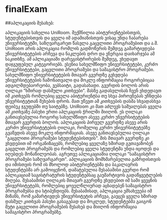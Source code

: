# finalExam

##აპლიკაციის შესახებ:

აპლიკაციის სახელია UniRoom. შექმნილია აბიტურიენტებისთვის, სტუდენტებისთვის და ყველა იმ ადამიანისთვის ვისაც უნდა ჩაბარება უნივერსიტეტში, საზღვარგარეთ წასვლა გაცვლითი პროგრამებით 
და ა.შ.
UniRoom არის აპლიკაცია რომლის გადმოწერის შემდეგ გამარტივდება უნივერსიტეტების არჩევა და ნაკლების დრო და ენერგია დაიხარჯება ამ საკითხზე. ამ აპლიკაციაში დარეგისტრირების შემდეგ, 
ვხედავთ დაჯგუფებულ კატეგორიებს. ესენია სახელმწიფო უნივერსიტეტები,  კერძო უნივერსიტეტები, გაცვლითი პროგრამები და სამაგისტრო პროგრამები. სახელმწიფო უნივერსიტეტების მთავარ 
გვერდზე გვხვდება უნივერსიტეტების ჩამონათვალი და მოკლე ინფორმაცია როგორებიცაა ადგილმდებაორეობა, ვებსაიტი, გადასახადი. გვერდის ბოლოს არის ღილაკი "ხშირად დასმული კითხვები".
მასზე გადასვლისას ჩვენ ვხდედავთ იმ კითხვებს რომლებიც ყველა აბიტურიენტსა თუ სხვა პიროვნებას უჩნდება უნვერსიტეტთან შეხების დროს. მათ უწევთ ამ კითხვების დასმა სხვადასხვა ფეიბუკ
ჯგუფებში თუ საიტებზე. UniRoom კი მათ აძლევს საშუალებას ყველა ამ კითხვაზე  პასუხი ერთი აპლკაციის ჭრილში მიიღონ. ეს ღილაკი განთავსებულია როგორც სახელმწიფო ასევე კერძო უნვერსიტეტების 
მთავარ გვერდის ბოლოს. აპლიკაციის პირველ გვერდზე ასევე არის კერძო უნივერსიტეტების ღილაკი, რომელიც კერძო უნივერსიტეტებზე გვაწვდის ასევე მოკლე ინფორმაციას. 
ასევე განთავსებულია ღილაკი "გაცვლითი პროგრამები სტუდენტებისთვის". მის მთავარ გვერდზე  კი ვხვდებით იმ ორგანიზაცებს, რომლებიც ყველაზე ხშირად გვთავაზობენ გაცვლით პროგრამებს და
რომლებიც ყველა სტუდენტმა უნდა იცოდეს და იღებდეს მონაწილეობას. აგრეთვე აპლიკაციაშია ღილაკი "სამაგისტრო პროგრამები საზღვარგარეთ". აპლიკაციის მომხმარებელთა გაზრდისთვის
და იმისთვის რომ ის მხოლოდ აბიტურიენტებმა და ბაკალავრის სტუდენტებმა არ გამოიყენონ, დამატებულია შესაბამისი გვერდი რომ აპლიკაციამ საგისტრატურის სტუდენტებსაც გაუმარტივოს 
გადაწყვეტლების მიღება. შესაბამისი ღილაკის მთავარ გვერდზე ვხვდებით იმ სამი ყვეყნის უნივერსიტეტებს, რომლებიც ყოველწლიურად აცხადებენ სამაგისტრო პროგრამებსა და სტიპენდიებს. 
შესაბამისად, აპლიკაცია ემსახეუება იმ მიზანს, რომ გამარტივდეს უნივერსიტეტის არჩევა, გაეცეს ყველა ხშირად დასმულ კითხვას პასუხი გასაგებად და მოკლედ, სტუდენტებმა გაიგონ მეტი 
გაცვლითი პროგრამების შესახებ და მიიღონ ინფორმაცია სამაგისტრო პროგრამებზე. 
